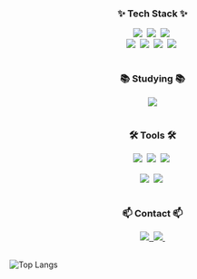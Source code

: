 <!--내용 부분-->
<h3 align="center">✨ Tech Stack ✨</h3>
<div align="center">
  <img src="https://img.shields.io/badge/javascript-F7DF1E.svg?style=for-the-badge&logo=javascript&logoColor=20232a" />&nbsp
  <img src="https://img.shields.io/badge/html5-E34F26.svg?style=for-the-badge&logo=html5&logoColor=white" />&nbsp
  <img src="https://img.shields.io/badge/python-3670A0?style=for-the-badge&logo=python&logoColor=ffdd54" />&nbsp
</div>

<div align="center">
  <img src="https://img.shields.io/badge/Android-3DDC84?style=flat-square&logo=android&logoColor=white"/>&nbsp
  <img src="https://img.shields.io/badge/Linux-FCC624?style=flat-square&logo=linux&logoColor=black"/>&nbsp
  <img src="https://img.shields.io/badge/MySQL-4479A1?style=flat-square&logo=MySQL&logoColor=white"/>&nbsp
  <img src="https://img.shields.io/badge/Apache Tomcat-F8DC75?style=flat-square&logo=apachetomcat&logoColor=black"/>&nbsp

</div>

<br>

<h3 align="center">📚 Studying 📚</h3>
<div align="center">
  <img src="https://img.shields.io/badge/Rust-000000?style=flat-square&logo=Rust&logoColor=white"/>
</div>

<br>

<h3 align="center">🛠 Tools 🛠</h3>
<div align="center">
  <img src="https://img.shields.io/badge/git-F05033.svg?style=for-the-badge&logo=git&logoColor=white" />&nbsp
  <img src="https://img.shields.io/badge/github-181717.svg?style=for-the-badge&logo=github&logoColor=white" />&nbsp
  <img src="https://img.shields.io/badge/Notion-F3F3F3.svg?style=for-the-badge&logo=notion&logoColor=black" />&nbsp
</div>

<br>

<div align="center">
  <img src="https://img.shields.io/badge/Android Studio-3DDC84?style=flat-square&logo=Android Studio&logoColor=white"/>&nbsp
  <img src="https://img.shields.io/badge/Visual Studio Code-007ACC?style=flat-square&logo=Visual Studio Code&logoColor=white"/>&nbsp
</div>

<br>

<h3 align="center">📫 Contact 📫</h3>
<div align="center">
  <a href="mailto:jsg0423@naver.com">
    <img src="https://img.shields.io/badge/Naver-03C75A?style=for-the-badge&logo=Naver&logoColor=white" />&nbsp
  </a>
  <a href="mailto:oka1313@gmail.com">
    <img
      src="https://img.shields.io/badge/oka1313@gmail.com-D14836?style=for-the-badge&logo=gmail&logoColor=white"/>&nbsp
  </a>
</div>

<br>

![Top Langs](https://github-readme-stats.vercel.app/api/top-langs/?username=SegiJo&layout=donut)

